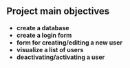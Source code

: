 ## Project main objectives

- **create a database**
- **create a login form**
- **form for creating/editing a new user**
- **visualize a list of users**
- **deactivating/activating a user**

